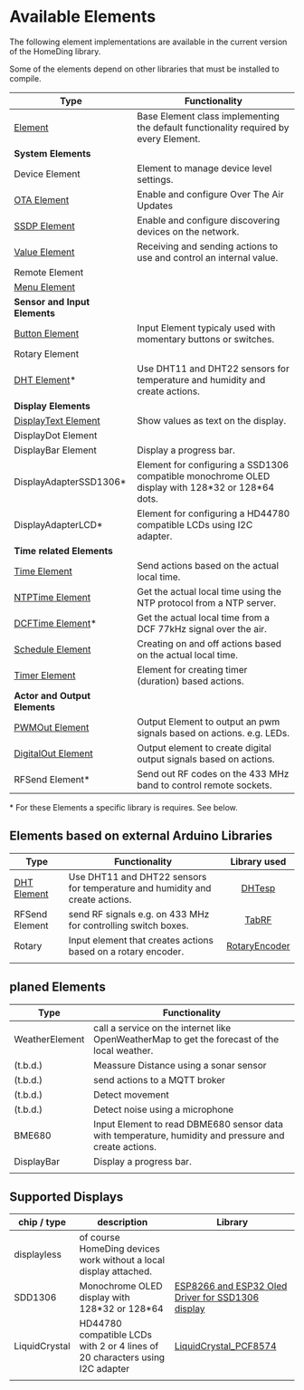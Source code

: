 # Available Elements

The following element implementations are available in the current version of the HomeDing library.

Some of the elements depend on other libraries that must be installed to compile.

| Type                                      | Functionality                                                                                      |
| ----------------------------------------- | -------------------------------------------------------------------------------------------------- |
| [Element](ElementClass)                   | Base Element class implementing the default functionality required by every Element.               |
| **System Elements**                       |
| Device Element                            | Element to manage device level settings.                                                           |
| [OTA Element](otaelement)                 | Enable and configure Over The Air Updates                                                          |
| [SSDP Element](ssdpelement)               | Enable and configure discovering devices on the network.                                           |
| [Value Element](ValueElement)             | Receiving and sending actions to use and control an internal value.                                |
| Remote Element                            |                                                                                                    |
| [Menu Element](MenuElement)               |                                                                                                    |
| **Sensor and Input Elements**             |                                                                                                    |
| [Button Element](ButtonElement)           | Input Element typicaly used with momentary buttons or switches.                                    |
| Rotary Element                            |                                                                                                    |
| [DHT Element](DHTElement)*                | Use DHT11 and DHT22 sensors for temperature and humidity and create actions.                       |
| **Display Elements**                      |                                                                                                    |
| [DisplayText Element](displaytextelement) | Show values as text on the display.                                                                |
| DisplayDot Element                        |                                                                                                    |
| DisplayBar Element                        | Display a progress bar.                                                                            |
| DisplayAdapterSSD1306*                    | Element for configuring a SSD1306 compatible monochrome OLED display with 128\*32 or 128\*64 dots. |
| DisplayAdapterLCD*                        | Element for configuring a HD44780 compatible LCDs using I2C adapter.                               |
| **Time related Elements**                 |                                                                                                    |
| [Time Element](timeelement)               | Send actions based on the actual local time.                                                       |
| [NTPTime Element](ntptimeelement)         | Get the actual local time using the NTP protocol from a NTP server.                                |
| [DCFTime Element](dcftimeelement)*        | Get the actual local time from a DCF 77kHz signal over the air.                                    |
| [Schedule Element](ScheduleElement)       | Creating on and off actions based on the actual local time.                                        |
| [Timer Element](timerelement)             | Element for creating timer (duration) based actions.                                               |
| **Actor and Output Elements**             |                                                                                                    |
| [PWMOut Element](PWMOutElement)           | Output Element to output an pwm signals based on actions. e.g. LEDs.                               |
| [DigitalOut Element](digitaloutelement)   | Output element to create digital output signals based on actions.                                  |
| RFSend Element*                           | Send out RF codes on the 433 MHz band to control remote sockets.                                   |

\* For these Elements a specific library is requires. See below.

## Elements based on external Arduino Libraries

| Type                      | Functionality                                                                | Library used    |
| ------------------------- | ---------------------------------------------------------------------------- | :-------------: |
| [DHT Element](DHTElement) | Use DHT11 and DHT22 sensors for temperature and humidity and create actions. | [DHTesp]        |
| RFSend Element            | send RF signals e.g. on 433 MHz for controlling switch boxes.                | [TabRF]         |
| Rotary                    | Input element that creates actions based on a rotary encoder.                | [RotaryEncoder] |
|                           |

[DHTesp]: https://github.com/beegee-tokyo/DHTesp "DHT library for ESP boards."
[TabRF]: https://github.com/mathertel/tabrf "Table driven RF library"
[RotaryEncoder]: http://www.mathertel.de/Arduino/RotaryEncoderLibrary.aspx "A library for using a rotary encoder as an input."

## planed Elements

| Type           | Functionality                                                                                         |
| -------------- | ----------------------------------------------------------------------------------------------------- |
| WeatherElement | call a service on the internet like OpenWeatherMap to get the forecast of the local weather.          |
| (t.b.d.)       | Meassure Distance using a sonar sensor                                                                |
| (t.b.d.)       | send actions to a MQTT broker                                                                         |
| (t.b.d.)       | Detect movement                                                                                       |
| (t.b.d.)       | Detect noise using a microphone                                                                       |
| BME680         | Input Element to read DBME680 sensor data with temperature, humidity and pressure and create actions. |
| DisplayBar     | Display a progress bar.                                                                               |
|                |

## Supported Displays

| chip / type   | description                                                                  | Library                                             |
| ------------- | ---------------------------------------------------------------------------- | --------------------------------------------------- |
| displayless   | of course HomeDing devices work without a local display attached.            |                                                     |
| SDD1306       | Monochrome OLED display with 128\*32 or 128\*64                              | [ESP8266 and ESP32 Oled Driver for SSD1306 display] |
| LiquidCrystal | HD44780 compatible LCDs with 2 or 4 lines of 20 characters using I2C adapter | [LiquidCrystal_PCF8574]                             |
|               |
[ESP8266 and ESP32 Oled Driver for SSD1306 display]: ()
[LiquidCrystal_PCF8574]: (https://www.mathertel.de/arduino/LiquidCrystal_PCF8574.aspx)